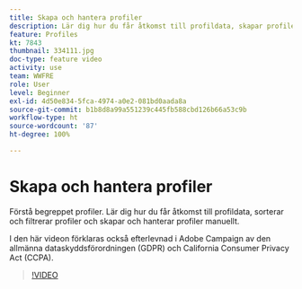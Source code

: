 ```yaml
---
title: Skapa och hantera profiler
description: Lär dig hur du får åtkomst till profildata, skapar profiler och sorterar och filtrerar dina projekt för enklare funktionalitet. Du får också lära dig hur du följer den allmänna dataskyddsförordningen (GDPR) och California Consumer Privacy Act (CCPA).
feature: Profiles
kt: 7843
thumbnail: 334111.jpg
doc-type: feature video
activity: use
team: WWFRE
role: User
level: Beginner
exl-id: 4d50e834-5fca-4974-a0e2-081bd0aada8a
source-git-commit: b1b8d8a99a551239c445fb588cbd126b66a53c9b
workflow-type: ht
source-wordcount: '87'
ht-degree: 100%

---
```


# Skapa och hantera profiler

Förstå begreppet profiler. Lär dig hur du får åtkomst till profildata, sorterar och filtrerar profiler och skapar och hanterar profiler manuellt.

I den här videon förklaras också efterlevnad i Adobe Campaign av den allmänna dataskyddsförordningen (GDPR) och California Consumer Privacy Act (CCPA).

>[!VIDEO](https://video.tv.adobe.com/v/334111?quality=12&learn=on)
